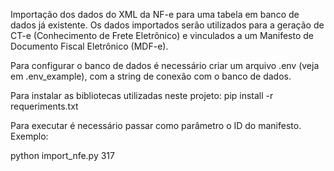 Importação dos dados do XML da NF-e para uma tabela em banco de dados já
existente. Os dados importados serão utilizados para a geração de CT-e
(Conhecimento de Frete Eletrônico) e vinculados a um Manifesto de
Documento Fiscal Eletrônico (MDF-e).

Para configurar o banco de dados é necessário criar um arquivo .env (veja em
.env_example), com a string de conexão com o banco de dados.

Para instalar as bibliotecas utilizadas neste projeto:
pip install -r requeriments.txt

Para executar é necessário passar como parâmetro o ID do manifesto. Exemplo:

python import_nfe.py 317
